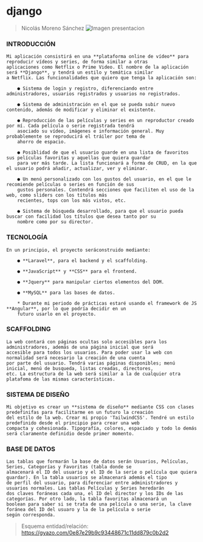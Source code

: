 # django
> Nicolás Moreno Sánchez
![Imagen presentacion](https://i.imgur.com/aUzttJS.jpg)

### INTRODUCCIÓN
	Mi aplicación consistirá en una **plataforma online de vídeo** para reproducir vídeos y series, de forma similar a otras
	aplicaciones como Netflix o Prime Video. El nombre de la aplicación será **Django**, y tendrá un estilo y temática similar 
	a Netflix. Las funcionalidades que quiero que tenga la aplicación son:

		● Sistema de login y registro, diferenciando entre administradores, usuarios registrados y usuarios no registrados.
		
		● Sistema de administración en el que se pueda subir nuevo contenido, además de modificar y eliminar el existente.
		
		● Reproducción de las películas y series en un reproductor creado por mí. Cada película o serie registrada tendrá
		asociado su vídeo, imágenes e información general. Muy probablemente se reproducirá el tráiler por tema de
		ahorro de espacio.
		
		● Posiblidad de que el usuario guarde en una lista de favoritos sus películas favoritas y aquellas que quiera guardar
		para ver más tarde. La lista funcionará a forma de CRUD, en la que el usuario podrá añadir, actualizar, ver y eliminar.
		
		● Un menú personalizado con los gustos del usuario, en el que le recomiende películas o series en función de sus
		gustos personales. Contendrá secciones que faciliten el uso de la web, como sliders con los títulos más 
		recientes, tops con los más vistos, etc.
		
		● Sistema de búsqueda desarrollado, para que el usuario pueda buscar con facilidad los títulos que desea tanto por su
		nombre como por su director.

### TECNOLOGÍA
	En un principio, el proyecto seráconstruido mediante:

		● **Laravel**, para el backend y el scaffolding.
		
		● **JavaScript** y **CSS** para el frontend.
		
		● **Jquery** para manipular ciertos elementos del DOM.
		
		● **MySQL** para las bases de datos.
		
		* Durante mi periodo de prácticas estaré usando el framework de JS **Angular**, por lo que podría decidir en un
		futuro usarlo en el proyecto.

### SCAFFOLDING
	La web contará con páginas ocultas solo accesibles para los administradores, además de una página inicial que será
	accesible para todos los usuarios. Para poder usar la web con normalidad será necesario la creación de una cuenta
	por parte del usuario. Tendrá varias páginas disponibles; menú inicial, menú de busqueda, listas creadas, directores,
	etc. La estructura de la web será similar a la de cualquier otra platafoma de las mismas características.

### SISTEMA DE DISEÑO
	Mi objetivo es crear un **sistema de diseño** mediante CSS con clases predefinifas para facilitarme en un futuro la creación
	del estilo de la web. Crear mi propio 'TailwindCSS'. Tendré un estilo predefinido desde el principio para crear una web
	compacta y cohesionada. Tipografía, colores, espaciado y todo lo demás será claramente definidio desde primer momento.

### BASE DE DATOS
	Las tablas que formarán la base de datos serán Usuarios, Películas, Series, Categorías y Favoritas (tabla donde se
	almacenará el ID del usuario y el ID de la serie o película que quiera guardar). En la tabla usuarios se almacenará además el tipo 
	de perfil del usuario, para diferenciar entre administradores y usuarios normales. Las tablas Películas y Series heredarán 
	dos claves foráneas cada una, el ID del director y los IDs de las categorías. Por otro lado, la tabla favoritas almacenará un
	boolean para saber si se trata de una película o una serie, la clave foránea del ID del usuaro y la de la película o serie 
	según corresponda.

> Esquema entidad/relación: https://gyazo.com/0e87e29b9c93448671c11dd879c0b2d2
